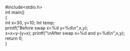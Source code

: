 #include<stdio.h>  
 int main()    
{    
int x=30, y=10; 
Int temp;     
printf("Before swap x=%d y=%d\n",x,y);      
x=x+y-(y=x);
printf("\nAfter swap x=%d and  y=%d\n",x,y);    
return 0;  
}
